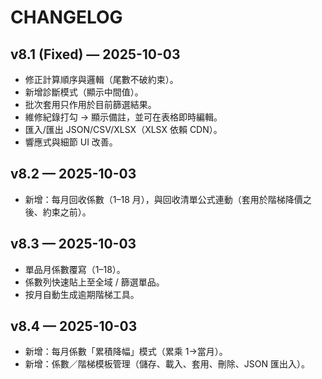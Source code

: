 # CHANGELOG

## v8.1 (Fixed) — 2025-10-03
- 修正計算順序與邏輯（尾數不破約束）。
- 新增診斷模式（顯示中間值）。
- 批次套用只作用於目前篩選結果。
- 維修紀錄打勾 → 顯示備註，並可在表格即時編輯。
- 匯入/匯出 JSON/CSV/XLSX（XLSX 依賴 CDN）。
- 響應式與細節 UI 改善。

## v8.2 — 2025-10-03
- 新增：每月回收係數（1–18 月），與回收清單公式連動（套用於階梯降價之後、約束之前）。

## v8.3 — 2025-10-03
- 單品月係數覆寫（1–18）。
- 係數列快速貼上至全域 / 篩選單品。
- 按月自動生成逾期階梯工具。

## v8.4 — 2025-10-03
- 新增：每月係數「累積降幅」模式（累乘 1→當月）。
- 新增：係數／階梯模板管理（儲存、載入、套用、刪除、JSON 匯出入）。
